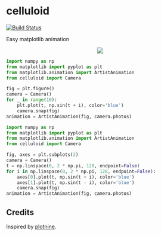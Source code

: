 # celluloid

[![Build Status](https://travis-ci.com/jwkvam/celluloid.svg?branch=master)](https://travis-ci.com/jwkvam/celluloid)

Easy matplotlib animation

<p align="center">
  <img src="https://user-images.githubusercontent.com/86304/48657442-9c11e080-e9e5-11e8-9f54-f46a960be7dd.gif">
</p>

```python
import numpy as np
from matplotlib import pyplot as plt
from matplotlib.animation import ArtistAnimation
from celluloid import Camera

fig = plt.figure()
camera = Camera()
for _ in range(10):
    plt.plot(t, np.sin(t + i), color='blue')
    camera.snap(fig)
animation = ArtistAnimation(fig, camera.photos)
```

```python
import numpy as np
from matplotlib import pyplot as plt
from matplotlib.animation import ArtistAnimation
from celluloid import Camera

fig, axes = plt.subplots(2)
camera = Camera()
t = np.linspace(0, 2 * np.pi, 128, endpoint=False)
for i in np.linspace(0, 2 * np.pi, 128, endpoint=False):
    axes[0].plot(t, np.sin(t + i), color='blue')
    axes[1].plot(t, np.sin(t - i), color='blue')
    camera.snap(fig)
animation = ArtistAnimation(fig, camera.photos)
```

## Credits

Inspired by [plotnine](https://github.com/has2k1/plotnine/blob/master/plotnine/animation.py).
